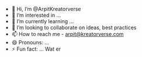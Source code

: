 - 👋 Hi, I’m @ArpitKreatorverse
- 👀 I’m interested in ...
- 🌱 I’m currently learning ...
- 💞️ I’m looking to collaborate on ideas, best practices 
- 📫 How to reach me - arpit@kreatorverse.com
- 😄 Pronouns: ...
- ⚡ Fun fact: ... Wat er 

<!---
ArpitKreatorverse/ArpitKreatorverse is a ✨ special ✨ repository because its `README.md` (this file) appears on your GitHub profile.
You can click the Preview link to take a look at your changes.
--->
